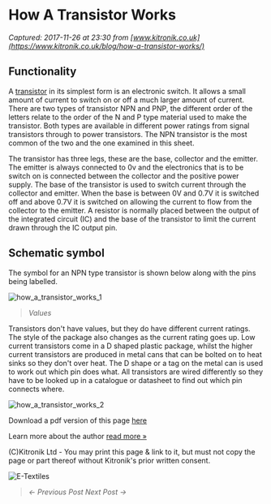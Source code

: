 # How A Transistor Works

_Captured: 2017-11-26 at 23:30 from [www.kitronik.co.uk](https://www.kitronik.co.uk/blog/how-a-transistor-works/)_

## Functionality

A [transistor](https://www.kitronik.co.uk/components/semiconductors/transistors-thyristors.html) in its simplest form is an electronic switch. It allows a small amount of current to switch on or off a much larger amount of current. There are two types of transistor NPN and PNP, the different order of the letters relate to the order of the N and P type material used to make the transistor. Both types are available in different power ratings from signal transistors through to power transistors. The NPN transistor is the most common of the two and the one examined in this sheet.

The transistor has three legs, these are the base, collector and the emitter. The emitter is always connected to 0v and the electronics that is to be switch on is connected between the collector and the positive power supply. The base of the transistor is used to switch current through the collector and emitter. When the base is between 0V and 0.7V it is switched off and above 0.7V it is switched on allowing the current to flow from the collector to the emitter. A resistor is normally placed between the output of the integrated circuit (IC) and the base of the transistor to limit the current drawn through the IC output pin.

## Schematic symbol

The symbol for an NPN type transistor is shown below along with the pins being labelled.

![how_a_transistor_works_1](https://www.kitronik.co.uk/wp/wp-content/uploads/2014/01/how_a_transistor_works_1.jpg)

> _Values_

Transistors don't have values, but they do have different current ratings. The style of the package also changes as the current rating goes up. Low current transistors come in a D shaped plastic package, whilst the higher current transistors are produced in metal cans that can be bolted on to heat sinks so they don't over heat. The D shape or a tag on the metal can is used to work out which pin does what. All transistors are wired differently so they have to be looked up in a catalogue or datasheet to find out which pin connects where.

![how_a_transistor_works_2](https://www.kitronik.co.uk/wp/wp-content/uploads/2014/01/how_a_transistor_works_2.jpg)

Download a pdf version of this page [here](https://www.kitronik.co.uk/pdf/How_a_transistor_works.pdf)

Learn more about the author [read more »](https://www.kitronik.co.uk/about/geoff-hampson/)

(C)Kitronik Ltd - You may print this page & link to it, but must not copy the page or part thereof without Kitronik's prior written consent.

![E-Textiles](https://www.kitronik.co.uk/img/banners/e_textiles.png)

> _<- Previous Post Next Post ->_
